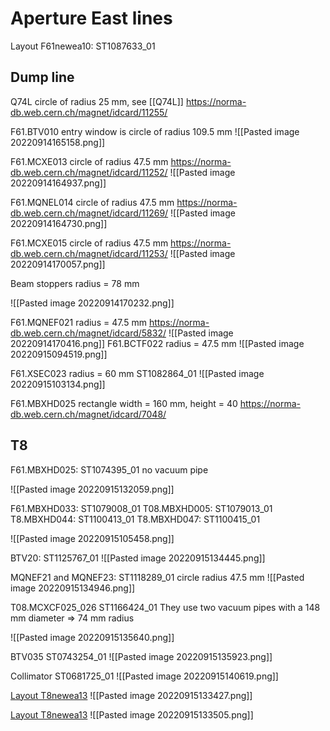# Aperture East lines


Layout F61newea10: ST1087633_01

## Dump line

Q74L circle of radius 25 mm, see [[Q74L]]
https://norma-db.web.cern.ch/magnet/idcard/11255/

F61.BTV010 entry window is circle of radius 109.5 mm
![[Pasted image 20220914165158.png]]

F61.MCXE013 circle of radius 47.5 mm
https://norma-db.web.cern.ch/magnet/idcard/11252/
![[Pasted image 20220914164937.png]]

F61.MQNEL014 circle of radius 47.5 mm
https://norma-db.web.cern.ch/magnet/idcard/11269/
![[Pasted image 20220914164730.png]]

F61.MCXE015 circle of radius 47.5 mm
https://norma-db.web.cern.ch/magnet/idcard/11253/
![[Pasted image 20220914170057.png]]

Beam stoppers radius = 78 mm

![[Pasted image 20220914170232.png]]

F61.MQNEF021 radius = 47.5 mm
https://norma-db.web.cern.ch/magnet/idcard/5832/
![[Pasted image 20220914170416.png]]
F61.BCTF022 radius = 47.5 mm
![[Pasted image 20220915094519.png]]

F61.XSEC023 radius = 60 mm
ST1082864_01
![[Pasted image 20220915103134.png]]


F61.MBXHD025 rectangle width = 160 mm, height = 40
https://norma-db.web.cern.ch/magnet/idcard/7048/

## T8
F61.MBXHD025: ST1074395_01 no vacuum pipe

![[Pasted image 20220915132059.png]]

F61.MBXHD033: ST1079008_01
T08.MBXHD005: ST1079013_01
T8.MBXHD044: ST1100413_01
T8.MBXHD047: ST1100415_01

![[Pasted image 20220915105458.png]]

BTV20: ST1125767_01
![[Pasted image 20220915134445.png]]

MQNEF21 and MQNEF23: ST1118289_01 circle radius 47.5 mm
![[Pasted image 20220915134946.png]]

T08.MCXCF025_026
ST1166424_01
They use two vacuum pipes with a 148 mm diameter => 74 mm radius

![[Pasted image 20220915135640.png]]

BTV035
ST0743254_01
![[Pasted image 20220915135923.png]]

Collimator ST0681725_01
![[Pasted image 20220915140619.png]]


[Layout T8newea13](https://edms.cern.ch/ui/#!master/navigator/document?D:100543453:100543453:subDocs)
![[Pasted image 20220915133427.png]]

[Layout T8newea13](https://edms.cern.ch/ui/#!master/navigator/document?D:100543451:100543451:subDocs)
![[Pasted image 20220915133505.png]]